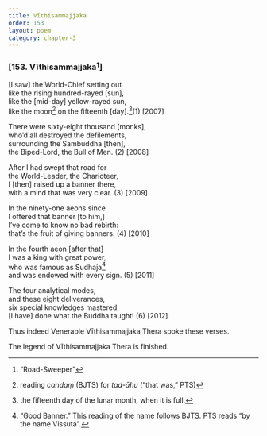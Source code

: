 ```yaml
---
title: Vīthisammajjaka
order: 153
layout: poem
category: chapter-3
---
```


### \[153. Vīthisammajjaka[^1]\]

\[I saw\] the World-Chief setting out  
like the rising hundred-rayed \[sun\],  
like the \[mid-day\] yellow-rayed sun,  
like the moon[^2] on the fifteenth \[day\].[^3](1) \[2007\]

There were sixty-eight thousand \[monks\],  
who’d all destroyed the defilements,  
surrounding the Sambuddha \[then\],  
the Biped-Lord, the Bull of Men. (2) \[2008\]

After I had swept that road for  
the World-Leader, the Charioteer,  
I \[then\] raised up a banner there,  
with a mind that was very clear. (3) \[2009\]

In the ninety-one aeons since  
I offered that banner \[to him,\]  
I’ve come to know no bad rebirth:  
that’s the fruit of giving banners. (4) \[2010\]

In the fourth aeon \[after that\]  
I was a king with great power,  
who was famous as Sudhaja[^4]  
and was endowed with every sign. (5) \[2011\]

The four analytical modes,  
and these eight deliverances,  
six special knowledges mastered,  
\[I have\] done what the Buddha taught! (6) \[2012\]

Thus indeed Venerable Vīthisammajjaka Thera spoke these verses.

The legend of Vīthisammajjaka Thera is finished.

[^1]: “Road-Sweeper”

[^2]: reading *candaṃ* (BJTS) for *tad-āhu* (“that was,” PTS)

[^3]: the fifteenth day of the lunar month, when it is full.

[^4]: “Good Banner.” This reading of the name follows BJTS. PTS reads “by the name Vissuta”.
